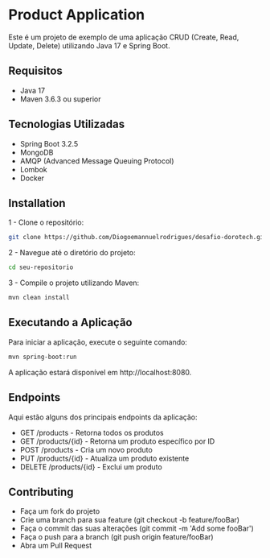 # Product Application

Este é um projeto de exemplo de uma aplicação CRUD (Create, Read, Update, Delete) utilizando Java 17 e Spring Boot.

## Requisitos

- Java 17
- Maven 3.6.3 ou superior

## Tecnologias Utilizadas

- Spring Boot 3.2.5
- MongoDB
- AMQP (Advanced Message Queuing Protocol)
- Lombok
- Docker

## Installation

1 - Clone o repositório:
```bash
git clone https://github.com/Diogoemannuelrodrigues/desafio-dorotech.git
```
2 - Navegue até o diretório do projeto:
```bash
cd seu-repositorio
```
3 - Compile o projeto utilizando Maven:
```bash
mvn clean install
```

## Executando a Aplicação
Para iniciar a aplicação, execute o seguinte comando:

```bash
mvn spring-boot:run
```
A aplicação estará disponível em http://localhost:8080.



## Endpoints
Aqui estão alguns dos principais endpoints da aplicação:

- GET /products - Retorna todos os produtos
- GET /products/{id} - Retorna um produto específico por ID
- POST /products - Cria um novo produto
- PUT /products/{id} - Atualiza um produto existente
- DELETE /products/{id} - Exclui um produto

## Contributing

- Faça um fork do projeto
- Crie uma branch para sua feature (git checkout -b feature/fooBar)
- Faça o commit das suas alterações (git commit -m 'Add some fooBar')
- Faça o push para a branch (git push origin feature/fooBar)
- Abra um Pull Request
